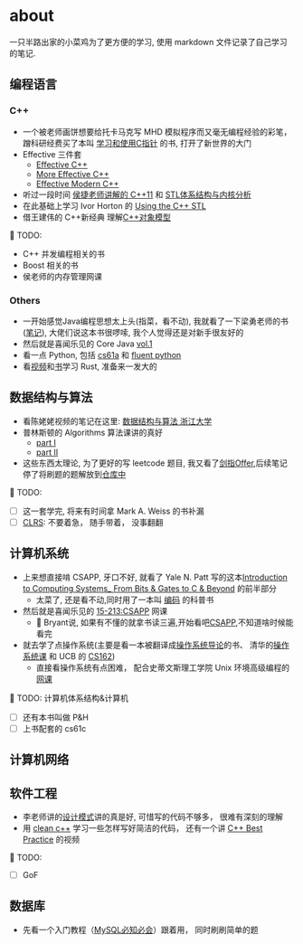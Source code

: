 # about

一只半路出家的小菜鸡为了更方便的学习, 使用 markdown 文件记录了自己学习的笔记.

## 编程语言
### C++
* 一个被老师画饼想要给托卡马克写 MHD 模拟程序而又毫无编程经验的彩笔，蹭科研经费买了本叫 [学习和使用C指针](C++/UnderstandAndUsingCPointers/UnderstandAndUsingCPointers.md) 的书,  打开了新世界的大门
* Effective 三件套
  *  [Effective C++](C++/EffectiveCPP/EffectiveCPlusPlus.md) 
  *  [More Effective C++](C++/EffectiveMoreCPP/MoreEffectiveCPP.md)
  *  [Effective Modern C++](C++/EffectiveModernCPP/EffectiveModernC++.md)
* 听过一段时间 [侯捷老师讲解的 C++11](C++/侯捷C++/HouJieC11.md) 和 [STL体系结构与内核分析](C++/侯捷STL/STL体系结构与内核分析.md)
* 在此基础上学习 Ivor Horton 的 [Using the C++ STL](C++/UsingSTL/UsingSTL.md)
* 借王建伟的 C++新经典 理解[C++对象模型](C++/InsideC++ObjectModel/C++新经典%20-%20对象模型.md)

:memo: TODO: 
* C++ 并发编程相关的书
* Boost 相关的书
* 侯老师的内存管理网课

### Others
* 一开始感觉Java编程思想太上头(指菜，看不动), 我就看了一下梁勇老师的书([笔记](Java&Python/JavaLiangY/IntroductionJavaAndDataStructure.md)), 大佬们说这本书很啰嗦, 我个人觉得还是对新手很友好的
* 然后就是喜闻乐见的 Core Java [vol.1](Java&Python/JavaCore/CoreJava.md)
* 看一点 Python, 包括 [cs61a](Java&Python/CS61a/cs61a.md) 和 [fluent python](Java&Python/FluentPython/FluentPython.md)
* 看[视频](C++/Rust权威指南/Rust编程语言入门教程.md)和[书](C++/Rust权威指南/Rust权威指南.md)学习 Rust, 准备来一发大的

## 数据结构与算法

* 看陈姥姥视频的笔记在这里: [数据结构与算法 浙江大学](Algorithms/DataStructure-ZJU/DataStructure.md)
* 普林斯顿的 Algorithms 算法课讲的真好
  * [part I](Algorithms/Alogrithm4ed/AlgorithmOCW.md)
  * [part II](Algorithms/Alogrithm4ed/AlgorithmOCW.2nd.md)
* 这些东西太理论, 为了更好的写 leetcode 题目, 我又看了[剑指Offer](Algorithms/剑指Offer/剑指Offer.md),后续笔记停了将刷题的题解放到[仓库中](https://gitee.com/Haitau1996/leetcode)

:memo: TODO:
- [ ] 这一套学完, 将来有时间拿 Mark A. Weiss 的书补漏
- [ ] [CLRS](Algorithms/CLRS/CLRS.md): 不要着急， 随手带着， 没事翻翻

## 计算机系统
* 上来想直接啃 CSAPP, 牙口不好, 就看了 Yale N. Patt 写的这本[Introduction to Computing Systems_ From Bits & Gates to C & Beyond](ComputerSystem/CSAPP/Yale.Patt.Intro.Computer.System.md) 的前半部分
  * 太菜了, 还是看不动,同时用了一本叫 [编码](ComputerSystem/Code-HLCHS/Code_theHiddenLanguageforComputerHardwareandSoftware.md) 的科普书
* 然后就是喜闻乐见的 [15-213:CSAPP](ComputerSystem/CSAPP/CSAPP.Mooc.md) 网课
  * :memo: Bryant说, 如果有不懂的就拿书读三遍,开始看吧[CSAPP](ComputerSystem/CSAPP/CSAPP.Book.md),不知道啥时候能看完
* 就去学了点操作系统(主要是看一本被翻译成[操作系统导论](ComputerSystem/OS-TEP/OS-TEP.md)的书、 清华的[操作系统课](ComputerSystem/OS-THUOCW2020/OS-THUOCW2020.md) 和 UCB 的 [CS162](ComputerSystem/CS162OS/CS162.md))
  * 直接看操作系统有点困难， 配合史蒂文斯理工学院 Unix 环境高级编程的[网课](ComputerSystem/APUinxEnv/CS631%20Advanced%20Programming%20in%20the%20UNIX%20Environment.md)

:memo: TODO: 计算机体系结构&计算机
- [ ] 还有本书叫做 P&H 
- [ ] 上书配套的 cs61c

## 计算机网络

## 软件工程

* 李老师讲的[设计模式](SoftwareEngineering/李建忠-C++设计模式/C++设计模式.md)讲的真是好, 可惜写的代码不够多， 很难有深刻的理解
* 用 [clean c++](C++/CleanC++/CleanC++.md) 学习一些怎样写好简洁的代码， 还有一个讲 [C++ Best Practice](C++/LearningC++BestPractice/LearningC++BestPractice.md) 的视频
  
:memo: TODO:
- [ ] GoF

## 数据库
* 先看一个入门教程（[MySQL必知必会](数据库/MySQL必知必会/MySQL必知必会.md)）跟着用， 同时刷刷简单的题